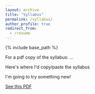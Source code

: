```yaml
---
layout: archive
title: "Syllabus"
permalink: /syllabus/
author_profile: true
redirect_from:
  - /resume
---
```


{% include base_path %}

For a pdf copy of the syllabus: ...

Here's where I'd copy/paste the syllabus

I'm going to try something new!

<a href="http://cogpsychduke2019.github.io/_files/Yong2018.pdf">See this PDF</a>

